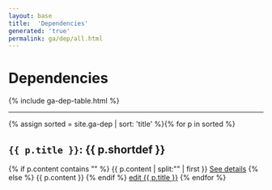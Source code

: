 ```yaml
---
layout: base
title:  'Dependencies'
generated: 'true'
permalink: ga/dep/all.html
---
```


# Dependencies

{% include ga-dep-table.html %}

----------

{% assign sorted = site.ga-dep | sort: 'title' %}{% for p in sorted %}
<a id="al-ga-dep/{{ p.title }}" class="al-dest"/>
<h2><code>{{ p.title }}</code>: {{ p.shortdef }}</h2>
{% if p.content contains "<!--details-->" %}    
{{ p.content | split:"<!--details-->" | first }}
<a href="{{ p.title }}" class="al-doc">See details</a>
{% else %}
{{ p.content }}
{% endif %}
<a href="{{ site.git_edit }}/{% if p.collection %}{{ p.relative_path }}{% else %}{{ p.path }}{% endif %}" target="#">edit {{ p.title }}</a>
{% endfor %}
